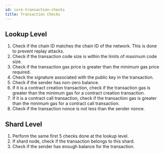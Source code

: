 ```yaml
---
id: core-transaction-checks
title: Transaction Checks
---
```

## Lookup Level

1. Check if the chain ID matches the chain ID of the network. This is done to prevent replay attacks.
1. Check if the transaction code size is within the limits of maximum code size.
1. Check if the transaction gas price is greater than the minimum gas price required.
1. Check the signature associated with the public key in the transaction.
1. Check if the sender has non-zero balance.
1. If it is a contract creation transaction, check if the transaction gas is greater than the minimum gas for a contract creation transaction.
1. If it is a contract call transaction, check if the transaction gas is greater than the minimum gas for a contract call transaction.
1. Check if the transaction nonce is not less than the sender nonce.

## Shard Level

1. Perform the same first 5 checks done at the lookup level.
1. If shard node, check if the transaction belongs to this shard.
1. Check if the sender has enough balance for the transaction.